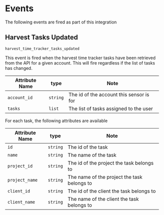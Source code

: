 # Events

The following events are fired as part of this integration

## Harvest Tasks Updated

`harvest_time_tracker_tasks_updated`

This event is fired when the harvest time tracker tasks have been retrieved from the API for a given account. This will fire regardless if the list of tasks has changed.

| Attribute Name | type | Note |
|----------------|------|------|
| `account_id` | `string` | The id of the account this sensor is for |
| `tasks`      | `list` | The list of tasks assigned to the user |

For each task, the following attributes are available

| Attribute Name | type | Note |
|----------------|------|------|
| `id` | `string` | The id of the task |
| `name` | `string` | The name of the task |
| `project_id` | `string` | The id of the project the task belongs to |
| `project_name` | `string` | The name of the project the task belongs to |
| `client_id` | `string` | The id of the client the task belongs to |
| `client_name` | `string` | The name of the client the task belongs to |